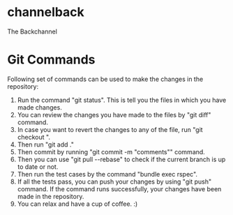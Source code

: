 channelback
===========

The Backchannel

Git Commands
============
Following set of commands can be used to make the changes in the repository:
1. Run the command "git status". This is tell you the files in which you have made changes.
2. You can review the changes you have made to the files by "git diff" command.
3. In case you want to revert the changes to any of the file, run "git checkout <filename>".
4. Then run "git add ."
5. Then commit by running "git commit -m "comments"" command.
6. Then you can use "git pull --rebase" to check if the current branch is up to date or not.
7. Then run the test cases by the command "bundle exec rspec".
8. If all the tests pass, you can push your changes by using "git push" command. If the command runs successfully,
   your changes have been made in the repository.
9. You can relax and have a cup of coffee. :)


